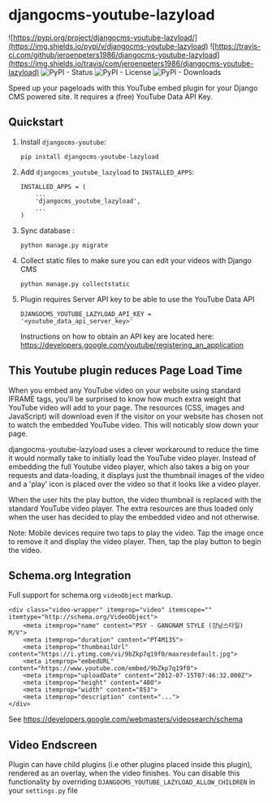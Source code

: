 djangocms-youtube-lazyload
==========================

![https://pypi.org/project/djangocms-youtube-lazyload/](https://img.shields.io/pypi/v/djangocms-youtube-lazyload)
![https://travis-ci.com/github/jeroenpeters1986/djangocms-youtube-lazyload](https://img.shields.io/travis/com/jeroenpeters1986/djangocms-youtube-lazyload)
![PyPI - Status](https://img.shields.io/pypi/status/djangocms-youtube-lazyload)
![PyPI - License](https://img.shields.io/pypi/l/djangocms-youtube-lazyload)
![PyPI - Downloads](https://img.shields.io/pypi/dm/djangocms-youtube-lazyload)

Speed up your pageloads with this YouTube embed plugin for your Django CMS 
powered site. It requires a (free) YouTube Data API Key.

Quickstart
----------

1.  Install `djangocms-youtube`:
    ```
    pip install djangocms-youtube-lazyload
    ```
1.  Add `djangocms_youtube_lazyload` to `INSTALLED_APPS`:
    ```
    INSTALLED_APPS = (
        ...
        'djangocms_youtube_lazyload',
        ...
    )
    ```
1.  Sync database :
    ```
    python manage.py migrate
    ```
1.  Collect static files to make sure you can edit your videos with Django CMS
    ```
    python manage.py collectstatic
    ```
1.  Plugin requires Server API key to be able to use the YouTube Data API
    ```
    DJANGOCMS_YOUTUBE_LAZYLOAD_API_KEY = '<youtube_data_api_server_key>'
    ```
    Instructions on how to obtain an API key are located here:
    https://developers.google.com/youtube/registering_an_application


This Youtube plugin reduces Page Load Time
------------------------------------------

When you embed any YouTube video on your website using standard IFRAME
tags, you’ll be surprised to know how much extra weight that YouTube
video will add to your page. The resources (CSS, images and JavaScript)
will download even if the visitor on your website has chosen not to
watch the embedded YouTube video. This will noticably slow down your page.

djangocms-youtube-lazyload uses a clever workaround to reduce the time 
it would normally take to initially load the YouTube video player. 
Instead of embedding the full Youtube video player, which also takes a 
big on your requests and data-loading, it displays just the thumbnail 
images of the video and a 'play' icon is placed over the video so that 
it looks like a video player. 

When the user hits the play button, the video thumbnail is replaced with
the standard YouTube video player. The extra resources are thus loaded
only when the user has decided to play the embedded video and not
otherwise.

Note: Mobile devices require two taps to play the video. Tap the image
once to remove it and display the video player. Then, tap the play
button to begin the video.


Schema.org Integration
----------------------

Full support for schema.org `videoObject` markup.

```
<div class="video-wrapper" itemprop="video" itemscope="" itemtype="http://schema.org/VideoObject">
    <meta itemprop="name" content="PSY - GANGNAM STYLE (강남스타일) M/V">
    <meta itemprop="duration" content="PT4M13S">
    <meta itemprop="thumbnailUrl" content="https://i.ytimg.com/vi/9bZkp7q19f0/maxresdefault.jpg">
    <meta itemprop="embedURL" content="https://www.youtube.com/embed/9bZkp7q19f0">
    <meta itemprop="uploadDate" content="2012-07-15T07:46:32.000Z">
    <meta itemprop="height" content="480">
    <meta itemprop="width" content="853">
    <meta itemprop="description" content="...">
</div>
```

See https://developers.google.com/webmasters/videosearch/schema


Video Endscreen
---------------

Plugin can have child plugins (i.e other plugins placed inside this
plugin), rendered as an overlay, when the video finishes. You can
disable this functionality by overriding
`DJANGOCMS_YOUTUBE_LAZYLOAD_ALLOW_CHILDREN` in your `settings.py` file

